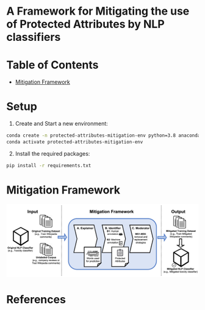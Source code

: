 # A Framework for Mitigating the use of Protected Attributes by NLP classifiers



# Table of Contents
- [Mitigation Framework](#mitigation-framework)


# Setup

1) Create and Start a new environment:
```sh
conda create -n protected-attributes-mitigation-env python=3.8 anaconda
conda activate protected-attributes-mitigation-env
```
2) Install the required packages:
```sh
pip install -r requirements.txt
```

# Mitigation Framework
![Screenshot](images/mitigation-framework-architecture.png)

# References
```bibtex

```